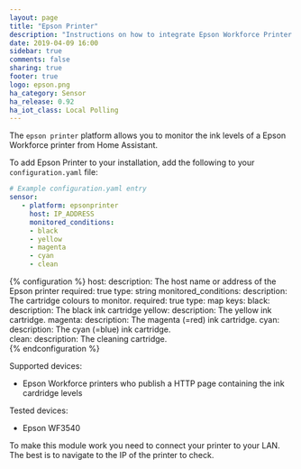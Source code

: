 ```yaml
---
layout: page
title: "Epson Printer"
description: "Instructions on how to integrate Epson Workforce Printer into Home Assistant."
date: 2019-04-09 16:00
sidebar: true
comments: false
sharing: true
footer: true
logo: epson.png
ha_category: Sensor
ha_release: 0.92
ha_iot_class: Local Polling
---
```


The `epson printer` platform allows you to monitor the ink levels of a Epson Workforce printer from Home
Assistant.

To add Epson Printer to your installation, add the following to your `configuration.yaml` file:

```yaml
# Example configuration.yaml entry
sensor:
   - platform: epsonprinter
     host: IP_ADDRESS
     monitored_conditions:
     - black
     - yellow
     - magenta
     - cyan
     - clean   
```

{% configuration %}
host:
  description: The host name or address of the Epson printer
  required: true
  type: string
monitored_conditions:
  description: The cartridge colours to monitor. 
  required: true
  type: map
  keys:
    black:
      description: The black ink cartridge
    yellow:
      description: The yellow ink cartridge.
    magenta:
      description: The magenta (=red) ink cartridge.
    cyan:
      description: The cyan (=blue) ink cartridge.      
    clean:
      description: The cleaning cartridge.      
{% endconfiguration %}

Supported devices:

- Epson Workforce printers who publish a HTTP page containing the ink cardridge levels

Tested devices:

- Epson WF3540

To make this module work you need to connect your printer to your LAN.
The best is to navigate to the IP of the printer to check.
